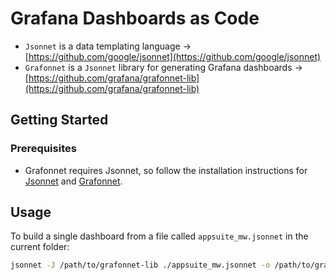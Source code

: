 # Grafana Dashboards as Code

* `Jsonnet` is a data templating language &rightarrow; [https://github.com/google/jsonnet](https://github.com/google/jsonnet)
* `Grafonnet` is a `Jsonnet` library for generating Grafana dashboards &rightarrow; [https://github.com/grafana/grafonnet-lib](https://github.com/grafana/grafonnet-lib)

## Getting Started

### Prerequisites

* Grafonnet requires Jsonnet, so follow the installation instructions for [Jsonnet](https://github.com/google/jsonnet#packages) and [Grafonnet](https://github.com/grafana/grafonnet-lib#install-grafonnet).

## Usage

To build a single dashboard from a file called `appsuite_mw.jsonnet` in the current folder:

```bash
jsonnet -J /path/to/grafonnet-lib ./appsuite_mw.jsonnet -o /path/to/grafana/provisioning/dashboards/appsuite_mw.json
```

